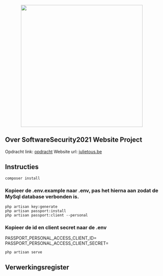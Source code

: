 <p align="center"><a href="https://laravel.com" target="_blank"><img src="https://raw.githubusercontent.com/laravel/art/master/logo-lockup/5%20SVG/2%20CMYK/1%20Full%20Color/laravel-logolockup-cmyk-red.svg" width="400"></a></p>

## Over SoftwareSecurity2021 Website Project

Opdracht link: [opdracht](https://ehb.instructure.com/courses/19976/assignments/47446)
Website url: [julietous.be](https://julietous.be/)

## Instructies

```
composer install
```

### Kopieer de .env.example naar .env, pas het hierna aan zodat de MySql database verbonden is.

```
php artisan key:generate
php artisan passport:install
php artisan passport:client --personal
```

### Kopieer de id en client secret naar de .env

PASSPORT_PERSONAL_ACCESS_CLIENT_ID=
PASSPORT_PERSONAL_ACCESS_CLIENT_SECRET=

```
php artisan serve
```

## Verwerkingsregister

<verwerkingsregister>

